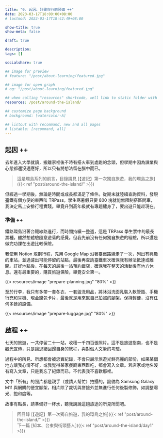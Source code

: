 ```yaml
---
title: "0. 起因、計畫與行前預備 ++"
date: 2023-03-17T18:00:00+08:00
# lastmod: 2023-03-17T18:42:49+08:00

show-title: true
show-meta: false

draft: true

description:
tags: []

socialshare: true

## image for preview
# feature: "/post/about-learning/featured.jpg"

## image for open graph
# og: "/post/about-learning/featured.jpg"

## when calling "resources" shortcode, well link to static folder with this path 
resources: /post/around-the-island/

## customize page background
# background: [watercolor-A] 

## listout with recommand, new and all pages
# listable: [recommand, all]
---
```


<!-- &nbsp; -->

<!-- [text]({ ref "relpath" })。 -->

## 起因 ++

去年進入大學就讀，搬離家裡後不時有搭火車到處跑的念頭，但學期中因為課業與心態都還沒適應好，所以只有將想法留在腦中而已。

<!--more-->

> 這是環島系列的前言，目錄請見 [【遊記】第一次獨自旅遊，我的環島之旅]({{< ref "post/around-the-island/" >}})

但經過一學期後，無論是時間或成長都滿足了條件。從期末就陸續查詢資料，發現臺鐵有個方便的東西叫 TRPass，學生寒暑假只要 800 塊就能無限制搭區間車，我決定馬上安排行程實踐，畢竟升到高年級就有專題纏身了，要出遊只能趁現在。

<!-- 個人網站比較少關於生活與歷程的內容，初次來到這裡的朋友們歡迎先到 [About]({{< ref "about" >}}) 認識我，或是閱讀自學歷程的回顧文章（但我還沒寫...）。 -->

### 準備 ++

鐵路環島沿著台鐵線路進行，而時間持續一整週，這是 TRPass 學生票中的最長票種。雖然想體驗隨意遊蕩的感覺，但我先前沒有任何獨自旅遊的經驗，所以還是做完功課在出遊比較保險。

我使用 Notion 規劃行程，先用 Google Map 沿著臺鐵路線走了一次，列出有興趣的車站，並過濾出可能停留的站點，最後再查詢臺鐵車次確保我有辦法抵達或離開。訂好地點後，在每天的最後一站預約飯店，確保我在整天的活動後有地方休息。還有最重要的，購買旅遊保險，畢竟安全第一。

{{< resources/image "prepare-planning.jpg" "80%" >}}

至於行李，我只有多帶一套冬衣、一套盥洗用品，將沐浴洗面乳裝入軟管瓶、手機行充和耳機、現金錢包卡片，最後就是用來幫自己拍照的腳架，保持輕便，沒有任何多餘的設備。

{{< resources/image "prepare-luggage.jpg" "80%" >}}

## 啟程 ++

七天的旅遊，一共停留二十一站，收穫一千四百張照片。這不是旅遊指南，也不是觀光宣傳，只是讓思緒回歸自身的旅程，與對個人文筆的考驗。

過程中的所見、所想都會被忠實紀錄，不會只展示旅遊光鮮亮麗的部份，如果某個地方讓我心情不好，或我覺得某家餐廳東西難吃，都會寫入文章。若店家或地名沒有寫入文章，只是我忘了紀錄而已，不代表我不喜歡那裡。

文中「所有」的照片都是親手（或請人幫忙）拍攝的，設備為 Samsung Galaxy M11 與網購的便宜腳架，相片除了裁切與拼接外並無進行任何後製修飾，如調整曝光、飽和度等。

故事有點長，請準備好一杯水，聽我說說這趟旅途的所見所聞吧。

> 回目錄 [【遊記】第一次獨自旅遊，我的環島之旅]({{< ref "post/around-the-island/" >}})  
> 下一篇 [知本、台東與街頭藝人]({{< ref "post/around-the-island/day1" >}})  